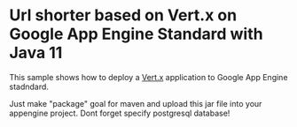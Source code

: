 # Url shorter based on Vert.x on Google App Engine Standard with Java 11

This sample shows how to deploy a [Vert.x](https://vertx.io/)
application to Google App Engine stadndard.

Just make "package" goal for maven and upload this jar file into your appengine project. Dont forget specify postgresql database!
